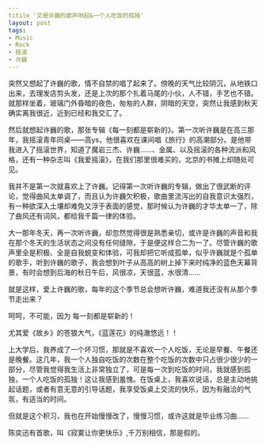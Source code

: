 ```yaml
---
titile '又是许巍的歌声响起&一个人吃饭的孤独'
layout: post
tags:
- Music
- Rock
- 摇滚
- 许巍
---
```

突然又想起了许巍的歌，情不自禁的唱了起来了。傍晚的天气比较阴沉，从地铁口出来，去理发店剪头发，还是上次的那个扎着马尾的小伙，人不错，手艺也不错。就那样坐着，玻璃门外昏暗的夜色，匆匆的人群，阴暗的天空，突然让我感到秋天确实离我很近，近到已经和我交汇了。  
  
然后就想起许巍的歌，那张专辑《每一刻都是崭新的》。第一次听许巍是在高三那年，我摇滚青年同桌——高ys，他很喜欢在课间唱《旅行》的高潮部分。是他带我进入了摇滚世界，知道了魔岩三杰、许巍……、金属、以及摇滚的各种流派和风格，还有一种杂志叫《我爱摇滚》，在我们那里很难买的，北京的书摊上却随处可见。  
  
我并不是第一次就喜欢上了许巍。记得第一次听许巍的专辑，做出了很武断的评论，觉得曲风太单调了，而且认为许巍欠积极，歌曲里流泻出的自我意识太强烈，有一种欲深入土壤却难免又浮于表面的感觉，那时候认为许巍的才华太单一了，除了曲风还有词风，都给我千篇一律的体验。  
  
大一那年冬天，再一次听许巍，却忽然觉得很是熟悉亲切，或许是许巍的声音和我在那个冬天的生活状态之间没有任何缝隙，于是便这样合二为一了。尽管许巍的歌声里全是积极、全是自我蜕变和体验，可我却把它听成孤单，似乎许巍就是个孤单的歌手，听到许巍的歌子，我会想到叶子从高高的树上掉下来时纯净的蓝色天幕背景，有时会想到后海的秋日午后，风很凉，天很蓝，水很清……  
  
就是这样，爱上许巍的歌，每年的这个季节总会想听许巍，难道我还没有从那个季节走出来？  
  
呵呵，不可能，因为 每一刻都是崭新的！  
  
尤其爱《故乡》的苍狼大气，《蓝莲花》的纯澈悠远！！  
  
上大学后，我养成了一个坏习惯，那就是不喜欢一个人吃饭，无论是早餐、午餐还是晚餐。这几年，我一个人独自吃饭的次数在整个吃饭的次数中只占很少很少的一部分，尽管我觉得我生活上非常独立了，可是每一次到吃饭的时间，我就感到孤独，一个人吃饭的孤独！这让我感到羞愧。在饭桌上，我喜欢说话，总是主动地挑起话题，或者有意无意的引导话题，我享受饭桌上交流的快乐，因为有融洽的气氛，有适当的时间。  
  
但就是这个积习，我也在开始慢慢改了，慢慢习惯，或许这就是毕业练习曲……  
  
陈奕迅有首歌，叫《寂寞让你更快乐》,千万别相信，那是假的。  
  
